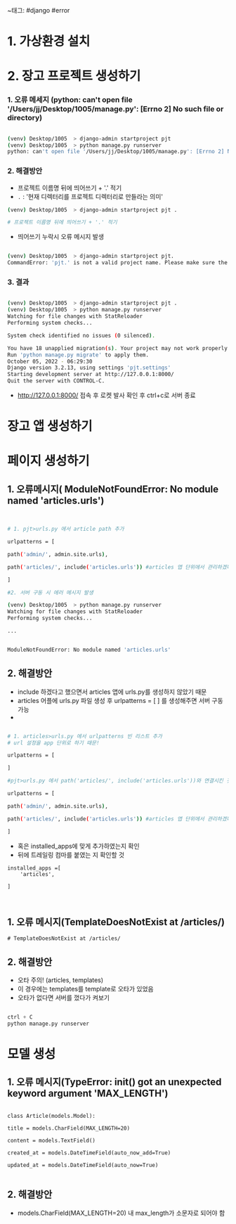~태그: #django #error 

# 1. 가상환경 설치

# 2. 장고 프로젝트 생성하기

### 1. 오류 메세지 (python: can't open file '/Users/jj/Desktop/1005/manage.py': [Errno 2] No such file or directory)

```bash

(venv) Desktop/1005  > django-admin startproject pjt
(venv) Desktop/1005  > python manage.py runserver
python: can't open file '/Users/jj/Desktop/1005/manage.py': [Errno 2] No such file or directory

```

### 2. 해결방안

- 프로젝트 이름명 뒤에 띄어쓰기 + '.' 적기
- `.`  : '현재 디렉터리를 프로젝트 디렉터리로 만들라는 의미'

```bash
(venv) Desktop/1005  > django-admin startproject pjt .

# 프로젝트 이름명 뒤에 띄어쓰기 + '.' 적기


```

- 띄어쓰기 누락시 오류 메시지 발생

```bash

(venv) Desktop/1005  > django-admin startproject pjt.
CommandError: 'pjt.' is not a valid project name. Please make sure the name is a valid identifier.

```


### 3. 결과

```bash

(venv) Desktop/1005  > django-admin startproject pjt .
(venv) Desktop/1005  > python manage.py runserver
Watching for file changes with StatReloader
Performing system checks...

System check identified no issues (0 silenced).

You have 18 unapplied migration(s). Your project may not work properly until you apply the migrations for app(s): admin, auth, contenttypes, sessions.
Run 'python manage.py migrate' to apply them.
October 05, 2022 - 06:29:30
Django version 3.2.13, using settings 'pjt.settings'
Starting development server at http://127.0.0.1:8000/
Quit the server with CONTROL-C.


```

- http://127.0.0.1:8000/ 접속 후 로켓 발사 확인 후 ctrl+c로 서버 종료


# 장고 앱 생성하기


# 페이지 생성하기

## 1. 오류메시지( ModuleNotFoundError: No module named 'articles.urls')

```bash


# 1. pjt>urls.py 에서 article path 추가 

urlpatterns = [

path('admin/', admin.site.urls),

path('articles/', include('articles.urls')) #articles 앱 단위에서 관리하겠다는 뜻

]

#2. 서버 구동 시 에러 메시지 발생

(venv) Desktop/1005  > python manage.py runserver
Watching for file changes with StatReloader
Performing system checks...

...


ModuleNotFoundError: No module named 'articles.urls'

```

## 2. 해결방안

- include 하겠다고 했으면서 articles 앱에 urls.py를 생성하지 않았기 때문 
- articles 어플에 urls.py 파일 생성 후 urlpatterns = [ ] 를 생성해주면 서버 구동 가능
- 
``` bash

# 1. articles>urls.py 에서 urlpatterns 빈 리스트 추가 
# url 설정을 app 단위로 하기 때문! 

urlpatterns = [

]

#pjt>urls.py 에서 path('articles/', include('articles.urls'))와 연결시킨 것

urlpatterns = [

path('admin/', admin.site.urls),

path('articles/', include('articles.urls')) #articles 앱 단위에서 관리하겠다는 뜻

]
```

- 혹은 installed_apps에 맞게 추가하였는지 확인
- 뒤에 트레일링 컴마를 붙였는 지 확인할 것 

```
installed_apps =[
    'articles', 

]
    


```

## 1. 오류 메시지(TemplateDoesNotExist at /articles/)

```
# TemplateDoesNotExist at /articles/

```

## 2. 해결방안

- 오타 주의! (articles, templates)
- 이 경우에는 templates를 template로 오타가 있었음 
- 오타가 없다면 서버를 껐다가 켜보기
``` python

ctrl + C 
python manage.py runserver

```



# 모델 생성

## 1. 오류 메시지(TypeError: __init__() got an unexpected keyword argument 'MAX_LENGTH')

``` django

class Article(models.Model):

title = models.CharField(MAX_LENGTH=20)

content = models.TextField()

created_at = models.DateTimeField(auto_now_add=True)

updated_at = models.DateTimeField(auto_now=True)


```

## 2. 해결방안

- models.CharField(MAX_LENGTH=20) 내 max_length가 소문자로 되어야 함